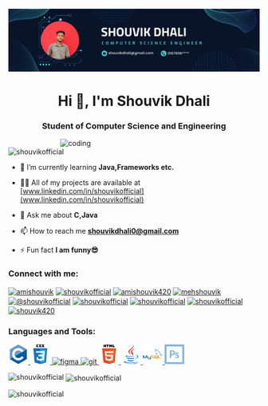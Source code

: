 ![logo](https://github.com/shouvikofficial/shouvikofficial/blob/main/githubbanner.png)

<h1 align="center">Hi 👋, I'm Shouvik Dhali</h1>
<h3 align="center">Student of Computer Science and Engineering</h3>

<img align="right" alt="coding" width="400" src="https://user-images.githubusercontent.com/55389276/140866485-8fb1c876-9a8f-4d6a-98dc-08c4981eaf70.gif">

<p align="left"> <img src="https://komarev.com/ghpvc/?username=shouvikofficial&label=Profile%20views&color=0e75b6&style=flat" alt="shouvikofficial" /> </p>

- 🌱 I’m currently learning **Java,Frameworks etc.**

- 👨‍💻 All of my projects are available at [www.linkedin.com/in/shouvikofficial](www.linkedin.com/in/shouvikofficial)

- 💬 Ask me about **C,Java**

- 📫 How to reach me **shouvikdhali0@gmail.com**

- ⚡ Fun fact **I am funny😎**

<h3 align="left">Connect with me:</h3>
<p align="left">
<a href="https://twitter.com/AmiShouvik" target="blank"><img align="center" src="https://raw.githubusercontent.com/rahuldkjain/github-profile-readme-generator/master/src/images/icons/Social/twitter.svg" alt="amishouvik" height="30" width="40" /></a>
<a href="https://linkedin.com/in/shouvikofficial" target="blank"><img align="center" src="https://raw.githubusercontent.com/rahuldkjain/github-profile-readme-generator/master/src/images/icons/Social/linked-in-alt.svg" alt="shouvikofficial" height="30" width="40" /></a>
<a href="https://fb.com/amishouvik420" target="blank"><img align="center" src="https://raw.githubusercontent.com/rahuldkjain/github-profile-readme-generator/master/src/images/icons/Social/facebook.svg" alt="amishouvik420" height="30" width="40" /></a>
<a href="https://instagram.com/mehshouvik" target="blank"><img align="center" src="https://raw.githubusercontent.com/rahuldkjain/github-profile-readme-generator/master/src/images/icons/Social/instagram.svg" alt="mehshouvik" height="30" width="40" /></a>
<a href="https://medium.com/@shouvikofficial" target="blank"><img align="center" src="https://raw.githubusercontent.com/rahuldkjain/github-profile-readme-generator/master/src/images/icons/Social/medium.svg" alt="@shouvikofficial" height="30" width="40" /></a>
<a href="https://www.hackerrank.com/shouvikofficial" target="blank"><img align="center" src="https://raw.githubusercontent.com/rahuldkjain/github-profile-readme-generator/master/src/images/icons/Social/hackerrank.svg" alt="shouvikofficial" height="30" width="40" /></a>
<a href="https://codeforces.com/profile/shouvikofficial" target="blank"><img align="center" src="https://raw.githubusercontent.com/rahuldkjain/github-profile-readme-generator/master/src/images/icons/Social/codeforces.svg" alt="shouvikofficial" height="30" width="40" /></a>
<a href="https://www.leetcode.com/shouvikofficial" target="blank"><img align="center" src="https://raw.githubusercontent.com/rahuldkjain/github-profile-readme-generator/master/src/images/icons/Social/leet-code.svg" alt="shouvikofficial" height="30" width="40" /></a>
<a href="https://discord.gg/shouvik420" target="blank"><img align="center" src="https://raw.githubusercontent.com/rahuldkjain/github-profile-readme-generator/master/src/images/icons/Social/discord.svg" alt="shouvik420" height="30" width="40" /></a>
</p>

<h3 align="left">Languages and Tools:</h3>
<p align="left"> <a href="https://www.cprogramming.com/" target="_blank" rel="noreferrer"> <img src="https://raw.githubusercontent.com/devicons/devicon/master/icons/c/c-original.svg" alt="c" width="40" height="40"/> </a> <a href="https://www.w3schools.com/css/" target="_blank" rel="noreferrer"> <img src="https://raw.githubusercontent.com/devicons/devicon/master/icons/css3/css3-original-wordmark.svg" alt="css3" width="40" height="40"/> </a> <a href="https://www.figma.com/" target="_blank" rel="noreferrer"> <img src="https://www.vectorlogo.zone/logos/figma/figma-icon.svg" alt="figma" width="40" height="40"/> </a> <a href="https://git-scm.com/" target="_blank" rel="noreferrer"> <img src="https://www.vectorlogo.zone/logos/git-scm/git-scm-icon.svg" alt="git" width="40" height="40"/> </a> <a href="https://www.w3.org/html/" target="_blank" rel="noreferrer"> <img src="https://raw.githubusercontent.com/devicons/devicon/master/icons/html5/html5-original-wordmark.svg" alt="html5" width="40" height="40"/> </a> <a href="https://www.java.com" target="_blank" rel="noreferrer"> <img src="https://raw.githubusercontent.com/devicons/devicon/master/icons/java/java-original.svg" alt="java" width="40" height="40"/> </a> <a href="https://www.mysql.com/" target="_blank" rel="noreferrer"> <img src="https://raw.githubusercontent.com/devicons/devicon/master/icons/mysql/mysql-original-wordmark.svg" alt="mysql" width="40" height="40"/> </a> <a href="https://www.photoshop.com/en" target="_blank" rel="noreferrer"> <img src="https://raw.githubusercontent.com/devicons/devicon/master/icons/photoshop/photoshop-line.svg" alt="photoshop" width="40" height="40"/> </a> </p>

<p><img align="left" src="https://github-readme-stats.vercel.app/api/top-langs?username=shouvikofficial&show_icons=true&locale=en&layout=compact" alt="shouvikofficial" /></p>

<p>&nbsp;<img align="center" src="https://github-readme-stats.vercel.app/api?username=shouvikofficial&show_icons=true&locale=en" alt="shouvikofficial" /></p>

<p><img align="center" src="https://github-readme-streak-stats.herokuapp.com/?user=shouvikofficial&" alt="shouvikofficial" /></p>
